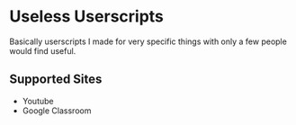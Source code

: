 # Useless Userscripts

Basically userscripts I made for very specific things with only a few people would find useful.

## Supported Sites
* Youtube
* Google Classroom
